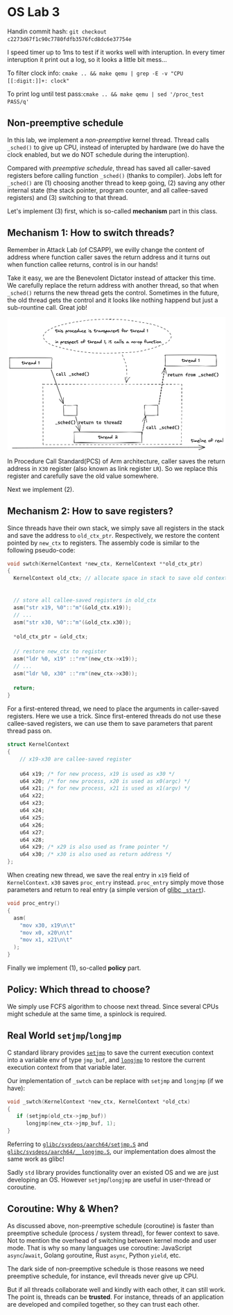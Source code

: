 # OS Lab 3

Handin commit hash: `git checkout c2273d67f1c90c7780fdfb3576fcd8dc6e37754e`

I speed timer up to 1ms to test if it works well with interuption. In every timer interuption it print out a log, so it looks a little bit mess...

To filter clock info: `cmake .. && make qemu | grep -E -v "CPU [[:digit:]]+: clock"`

To print log until test pass:`cmake .. && make qemu | sed '/proc_test PASS/q'`

## Non-preemptive schedule

In this lab, we implement a *non-preemptive* kernel thread. Thread calls `_sched()` to give up CPU, instead of interupted by hardware (we do have the clock enabled, but we do NOT schedule during the interuption).

Compared with *preemptive schedule*, thread has saved all caller-saved registers before calling function `_sched()` (thanks to compiler). Jobs left for `_sched()` are (1) choosing another thread to keep going, (2) saving any other internal state (the stack pointer, program counter, and all callee-saved registers) and (3) switching to that thread.

Let's implement (3) first, which is so-called **mechanism** part in this class.

## Mechanism 1: How to switch threads?

Remember in Attack Lab (of CSAPP), we evilly change the content of address where function caller saves the return address and it turns out when function callee returns, control is in our hands!

Take it easy, we are the Benevolent Dictator instead of attacker this time. We carefully replace the return address with another thread, so that when `_sched()` returns the new thread gets the control. Sometimes in the future, the old thread gets the control and it looks like nothing happend but just a sub-rountine call. Great job!

![](non-preemptive.excalidraw.png)

In Procedure Call Standard(PCS) of Arm architecture, caller saves the return address in `X30` register (also known as link register `LR`). So we replace this register and carefully save the old value somewhere.

Next we implement (2).

## Mechanism 2: How to save registers?

Since threads have their own stack, we simply save all registers in the stack and save the address to `old_ctx_ptr`. Respectively, we restore the content pointed by `new_ctx` to registers. The assembly code is similar to the following pseudo-code:

```c
void swtch(KernelContext *new_ctx, KernelContext **old_ctx_ptr)
{
  KernelContext old_ctx; // allocate space in stack to save old context


  // store all callee-saved registers in old_ctx
  asm("str x19, %0"::"m"(&old_ctx.x19));
  // ...
  asm("str x30, %0"::"m"(&old_ctx.x30));

  *old_ctx_ptr = &old_ctx;

  // restore new_ctx to register
  asm("ldr %0, x19" ::"rm"(new_ctx->x19));
  // ...
  asm("ldr %0, x30" ::"rm"(new_ctx->x30));

  return;
}
```

For a first-entered thread, we need to place the arguments in caller-saved registers. Here we use a trick. Since first-entered threads do not use these callee-saved registers, we can use them to save parameters that parent thread pass on.

```C
struct KernelContext
{
    // x19-x30 are callee-saved register

    u64 x19; /* for new process, x19 is used as x30 */
    u64 x20; /* for new process, x20 is used as x0(argc) */
    u64 x21; /* for new process, x21 is used as x1(argv) */
    u64 x22;
    u64 x23;
    u64 x24;
    u64 x25;
    u64 x26;
    u64 x27;
    u64 x28;
    u64 x29; /* x29 is also used as frame pointer */
    u64 x30; /* x30 is also used as return address */
};
```

When creating new thread, we save the real entry in `x19` field of `KernelContext`. `x30` saves `proc_entry` instead. `proc_entry` simply move those parameters and return to real entry (a simple version of [glibc `_start`](https://github.com/qsliu2017/glibc/blob/master/sysdeps/aarch64/start.S)).

```c
void proc_entry()
{
  asm(
    "mov x30, x19\n\t"
    "mov x0, x20\n\t"
    "mov x1, x21\n\t"
  );
}
```

Finally we implement (1), so-called **policy** part.

## Policy: Which thread to choose?

We simply use FCFS algorithm to choose next thread. Since several CPUs might schedule at the same time, a spinlock is required.

## Real World `setjmp`/`longjmp`

C standard library provides [`setjmp`](https://en.cppreference.com/w/c/program/setjmp) to save the current execution context into a variable env of type `jmp_buf`, and [`longjmp`](https://en.cppreference.com/w/c/program/longjmp) to restore the current execution context from that variable later.

Our implementation of `_swtch` can be replace with `setjmp` and `longjmp` (if we have):

```C
void _swtch(KernelContext *new_ctx, KernelContext *old_ctx)
{
   if (setjmp(old_ctx->jmp_buf))
      longjmp(new_ctx->jmp_buf, 1);
}
```

Referring to [`glibc/sysdeps/aarch64/setjmp.S`](https://github.com/qsliu2017/glibc/blob/master/sysdeps/aarch64/setjmp.S) and [`glibc/sysdeps/aarch64/__longjmp.S`](https://github.com/qsliu2017/glibc/blob/master/sysdeps/aarch64/__longjmp.S), our implementation does almost the same work as glibc!

Sadly `std` library provides functionality over an existed OS and we are just developing an OS. However `setjmp`/`longjmp` are useful in user-thread or coroutine.

## Coroutine: Why & When?

As discussed above, non-preemptive schedule (coroutine) is faster than preemptive schedule (process / system thread), for fewer context to save. Not to mention the overhead of switching between kernel mode and user mode. That is why so many languages use coroutine: JavaScript `async`/`await`, Golang `go`routine, Rust `async`, Python `yield`, etc.

The dark side of non-preemptive schedule is those reasons we need preemptive schedule, for instance, evil threads never give up CPU.

But if all threads collaborate well and kindly with each other, it can still work. The point is, threads can be **trusted**. For instance, threads of an application are developed and compiled together, so they can trust each other.
